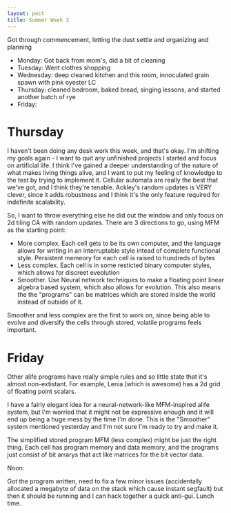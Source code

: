 ```yaml
---
layout: post
title: Summer Week 3
---
```


Got through commencement, letting the dust settle and organizing and planning

- Monday: Got back from mom's, did a bit of cleaning
- Tuesday: Went clothes shopping
- Wednesday: deep cleaned kitchen and this room, innoculated grain spawn with pink oyester LC
- Thursday: cleaned bedroom, baked bread, singing lessons, and started another batch of rye
- Friday: 

# Thursday

I haven't been doing any desk work this week, and that's okay. I'm shifting my goals again - I want
to quit any unfinished projects I started and focus on artificial life. I think I've gained a
deeper understanding of the nature of what makes living things alive, and I want to put my feeling
of knowledge to the test by trying to implement it. Cellular automata are really the best that we've
got, and I think they're tenable. Ackley's random updates is VERY clever, since it adds robustness
and I think it's the only feature required for indefinite scalability.

So, I want to throw everything else he did out the window and only focus on 2d tiling CA with random
updates. There are 3 directions to go, using MFM as the starting point:

- More complex. Each cell gets to be its own computer, and the language allows for writing in an
  interruptable style intead of complete functional style. Persistent memeory for each cell is
  raised to hundreds of bytes
- Less complex. Each cell is in some resticted binary computer styles, which allows for discreet
  eveolution
- Smoother. Use Neural network techniques to make a floating point linear algebra based system,
  which also allows for evolution. This also means the the "programs" can be matrices which are
  stored inside the world instead of outside of it.

Smoother and less complex are the first to work on, since being able to evolve and diversify the
cells through stored, volatile programs feels important.

# Friday

Other alife programs have really simple rules and so little state that it's almost non-extistant.
For example, Lenia (which is awesome) has a 2d grid of floating point scalars.

I have a fairly elegant idea for a neural-network-like MFM-inspired alife system, but I'm worried
that it might not be expressive enough and it will end up being a huge mess by the time I'm done. 
This is the "Smoother" system mentioned yesterday and I'm not sure I'm ready to try and make it.

The simplified stored program MFM (less complex) might be just the right thing. Each cell has
program memory and data memory, and the programs just consist of bit arrarys that act like matrices
for the bit vector data.

Noon:

Got the program written, need to fix a few minor issues (accidentally allocated a megabyte of data
on the stack which cause instant segfault) but then it should be running and I can hack together a
quick anti-gui. Lunch time.

